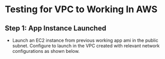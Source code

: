 # Testing for VPC to Working In AWS

## Step 1: App Instance Launched 
  - Launch an EC2 instance from previous working app ami in the public subnet.  Configure to launch in the VPC created with relevant network configurations as shown below.
